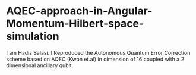 # AQEC-approach-in-Angular-Momentum-Hilbert-space-simulation
I am Hadis Salasi. I Reproduced the Autonomous Quantum Error Correction scheme based on AQEC (Kwon et.al) in dimension of 16 coupled with a 2 dimensional ancillary qubit.
